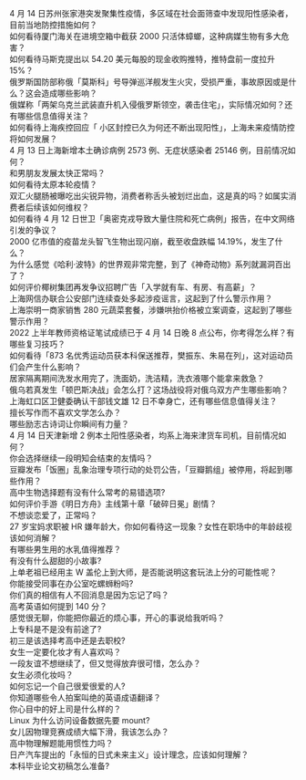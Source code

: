 4 月 14 日苏州张家港突发聚集性疫情，多区域在社会面筛查中发现阳性感染者，目前当地防控措施如何？  
如何看待厦门海关在进境空箱中截获 2000 只活体蟑螂，这种病媒生物有多大危害？  
如何看待马斯克提出以 54.20 美元每股的现金收购推特，推特盘前一度拉升 15%？  
俄罗斯国防部称俄「莫斯科」号导弹巡洋舰发生火灾，受损严重，事故原因或是什么？这会造成哪些影响？  
俄媒称「两架乌克兰武装直升机入侵俄罗斯领空，袭击住宅」，实际情况如何？还有哪些信息值得关注？  
如何看待上海疾控回应「 小区封控已久为何还不断出现阳性」，上海未来疫情防控将如何发展？  
4 月 13 日上海新增本土确诊病例 2573 例、无症状感染者 25146 例，目前情况如何？  
和男朋友发展太快正常吗？  
如何看待太原本轮疫情？  
双汇火腿肠被曝吃出尖锐异物，消费者称舌头被划烂出血，这是真的吗？如属实消费者后续该如何维权？  
如何看待 4 月 12 日世卫「奥密克戎导致大量住院和死亡病例」报告，在中文网络引发的争议？  
2000 亿市值的疫苗龙头智飞生物出现闪崩，截至收盘跌幅 14.19%，发生了什么？  
为什么感觉《哈利·波特》的世界观非常完整，到了《神奇动物》系列就漏洞百出了？  
如何评价椰树集团再发争议招聘广告「入学就有车、有房、有高薪」？  
上海网信办联合公安部门连续查处多起涉疫谣言，这起到了什么警示作用？  
上海崇明一商家销售 280 元蔬菜套餐，涉嫌哄抬价格被立案调查，这起到了哪些警示作用？  
2022 上半年教师资格证笔试成绩已于 4 月 14 日晚 8 点公布，你考得怎么样？有哪些复习技巧？  
如何看待「873 名优秀运动员获本科保送推荐，樊振东、朱易在列」，这对运动员们会产生什么影响？  
居家隔离期间洗发水用完了，洗面奶，洗洁精，洗衣液哪个能拿来救急？  
俄乌若真发生「顿巴斯决战」会怎么打？这场战役将对俄乌双方产生哪些影响？  
上海虹口区卫健委确认干部钱文雄 12 日不幸身亡，还有哪些信息值得关注？  
擅长写作而不喜欢文学怎么办？  
哪些励志古诗词让你瞬间有力量？  
4 月 14 日天津新增 2 例本土阳性感染者，均系上海来津货车司机，目前情况如何？  
你会选择继续一段明知会结束的友情吗？  
豆瓣发布「饭圈」乱象治理专项行动的处罚公告，「豆瓣鹅组」被停用，将起到哪些作用？  
高中生物选择题有没有什么常考的易错选项?  
如何评价手游《明日方舟》主线第十章「破碎日冕」剧情？  
不想谈恋爱了，正常吗？  
27 岁宝妈求职被 HR 嫌年龄大，你如何看待这一现象？女性在职场中的年龄歧视该如何消解？  
有哪些男生用的水乳值得推荐？  
有没有什么甜甜的小故事?  
上单老祖已经用主 W 盖伦上到大师，是否能说明这套玩法上分的可能性呢？  
你能接受同事在办公室吃螺蛳粉吗?  
你们真的相信有人不回消息是因为忘记了吗？  
高考英语如何提到 140 分？  
感觉很无聊，你能把你最近的烦心事，开心的事说给我听吗？  
上专科是不是没有前途了?  
初三是该选择考高中还是去职校?  
女生一定要化妆才有人喜欢吗？  
一段友谊不想继续了，但又觉得放弃很可惜，怎么办？  
女生必须化妆吗？  
如何忘记一个自己很爱很爱的人?  
你知道哪些令人拍案叫绝的英语成语翻译？  
你心目中的好上司是什么样的？  
Linux 为什么访问设备数据先要 mount?  
女儿因物理竞赛成绩大幅下滑，我该怎么办？  
高中物理解题能用惯性力吗？  
日产汽车提出的「永恒的日式未来主义」设计理念，应该如何理解？  
本科毕业论文初稿怎么准备?  
